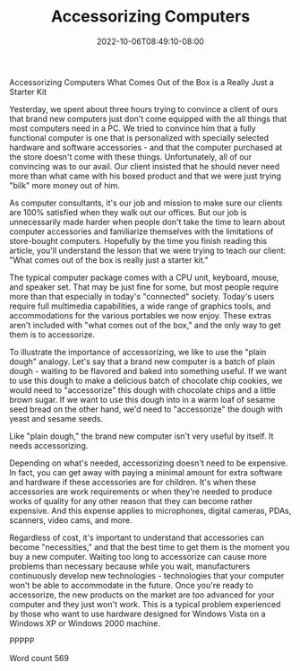 ﻿---
title: "Accessorizing Computers"
date: 2022-10-06T08:49:10-08:00
description: "TXT Tips for Web Success"
featured_image: "/images/TXT.jpg"
tags: ["TXT"]
---

Accessorizing Computers
What Comes Out of the Box is a Really Just a Starter Kit

Yesterday, we spent about three hours trying to convince a client of ours that brand new computers just don't come equipped with the all things that most computers need in a PC. We tried to convince him that a fully functional computer is one that is personalized with specially selected hardware and software accessories - and that the computer purchased at the store doesn't come with these things. Unfortunately, all of our convincing was to our avail. Our client insisted that he should never need more than what came with his boxed product and that we were just trying "bilk" more money out of him.

As computer consultants, it's our job and mission to make sure our clients are 100% satisfied when they walk out our offices. But our job is unnecessarily made harder when people don't take the time to learn about computer accessories and familiarize themselves with the limitations of store-bought computers. Hopefully by the time you finish reading this article, you'll understand the lesson that we were trying to teach our client: "What comes out of the box is really just a starter kit."

The typical computer package comes with a CPU unit, keyboard, mouse, and speaker set. That may be just fine for some, but most people require more than that especially in today's "connected" society. Today's users require full multimedia capabilities, a wide range of graphics tools, and accommodations for the various portables we now enjoy. These extras aren't included with "what comes out of the box," and the only way to get them is to accessorize.

To illustrate the importance of accessorizing, we like to use the "plain dough" analogy. Let's say that a brand new computer is a batch of plain dough - waiting to be flavored and baked into something useful. If we want to use this dough to make a delicious batch of chocolate chip cookies, we would need to "accessorize" this dough with chocolate chips and a little brown sugar. If we want to use this dough into in a warm loaf of sesame seed bread on the other hand, we'd need to "accessorize" the dough with yeast and sesame seeds.

Like "plain dough," the brand new computer isn't very useful by itself. It needs accessorizing.

Depending on what's needed, accessorizing doesn't need to be expensive.  In fact, you can get away with paying a minimal amount for extra software and hardware if these accessories are for children. It's when these accessories are work requirements or when they're needed to produce works of quality for any other reason that they can become rather expensive. And this expense applies to microphones, digital cameras, PDAs, scanners, video cams, and more.

Regardless of cost, it's important to understand that accessories can become "necessities," and that the best time to get them is the moment you buy a new computer. Waiting too long to accessorize can cause more problems than necessary because while you wait, manufacturers continuously develop new technologies - technologies that your computer won't be able to accommodate in the future. Once you're ready to accessorize, the new products on the market are too advanced for your computer and they just won't work. This is a typical problem experienced by those who want to use hardware designed for Windows Vista on a Windows XP or Windows 2000 machine. 

PPPPP

Word count 569

